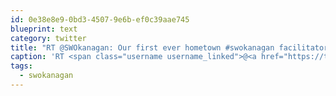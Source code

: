 ```yaml
---
id: 0e38e8e9-0bd3-4507-9e6b-ef0c39aae745
blueprint: text
category: twitter
title: "RT @SWOkanagan: Our first ever hometown #swokanagan facilitator is knocking it outta the park (and lookin' angry while doing it). @dchymko…"
caption: 'RT <span class="username username_linked">@<a href="https://twitter.com/SWOkanagan" title="OK Startup Weekend">SWOkanagan</a></span>: Our first ever hometown <span class="hashtag hashtag_local">#<a href="http://tweettemp.darylchymko.ca/?tag=swokanagan">swokanagan</a> facilitator is knocking it outta the park (and lookin'' angry while doing it). <span class="username username_linked">@<a href="https://twitter.com/dchymko" title="Daryl Chymko">dchymko</a></span>…'
tags:
  - swokanagan
---
```

